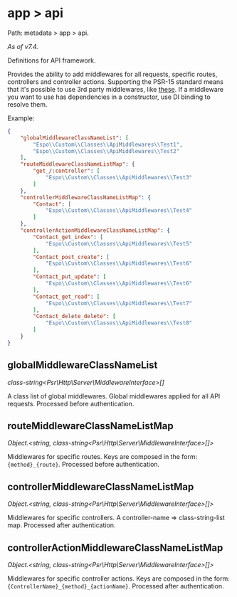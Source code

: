 # app > api

Path: metadata > app > api.

*As of v7.4.*

Definitions for API framework.

Provides the ability to add middlewares for all requests, specific routes, controllers and controller actions. Supporting the PSR-15 standard means that it's possible to use 3rd party middlewares, like [these](https://github.com/middlewares/psr15-middlewares). If a middleware you want to use has dependencies in a constructor, use DI binding to resolve them.

Example:

```json
{
    "globalMiddlewareClassNameList": [
        "Espo\\Custom\\Classes\\ApiMiddlewares\\Test1",
        "Espo\\Custom\\Classes\\ApiMiddlewares\\Test2"
    ],
    "routeMiddlewareClassNameListMap": {
        "get_/:controller": [
            "Espo\\Custom\\Classes\\ApiMiddlewares\\Test3"
        ]
    },
    "controllerMiddlewareClassNameListMap": {
        "Contact": [
            "Espo\\Custom\\Classes\\ApiMiddlewares\\Test4"
        ]
    },
    "controllerActionMiddlewareClassNameListMap": {
        "Contact_get_index": [
            "Espo\\Custom\\Classes\\ApiMiddlewares\\Test5"
        ],
        "Contact_post_create": [
            "Espo\\Custom\\Classes\\ApiMiddlewares\\Test6"
        ],
        "Contact_put_update": [
            "Espo\\Custom\\Classes\\ApiMiddlewares\\Test6"
        ],
        "Contact_get_read": [
            "Espo\\Custom\\Classes\\ApiMiddlewares\\Test7"
        ],
        "Contact_delete_delete": [
            "Espo\\Custom\\Classes\\ApiMiddlewares\\Test8"
        ]
    }
}

```

## globalMiddlewareClassNameList

*class-string<Psr\Http\Server\MiddlewareInterface\>[]*

A class list of global middlewares. Global middlewares applied for all API requests. Processed before authentication.

## routeMiddlewareClassNameListMap

*Object.<string, class-string<Psr\Http\Server\MiddlewareInterface\>[]\>*

Middlewares for specific routes. Keys are composed in the form: `{method}_{route}`. Processed before authentication.

## controllerMiddlewareClassNameListMap

*Object.<string, class-string<Psr\Http\Server\MiddlewareInterface>[]\>*

Middlewares for specific controllers. A controller-name => class-string-list map. Processed after authentication.

## controllerActionMiddlewareClassNameListMap

*Object.<string, class-string<Psr\Http\Server\MiddlewareInterface>[]\>*

Middlewares for specific controller actions. Keys are composed in the form: `{ControllerName}_{method}_{actionName}`. Processed after authentication.
